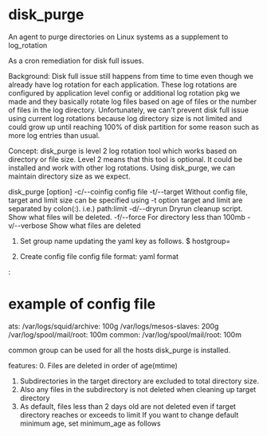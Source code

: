 # disk_purge
An agent to purge directories on Linux systems as a supplement to  log_rotation


As a cron remediation for disk full issues.

Background:
Disk full issue still happens from time to time even though we already have log rotation for each application. These log rotations are configured by application level config or additional log rotation pkg we made and they basically rotate log files based on age of files or the number of files in the log directory. Unfortunately, we can't prevent disk full issue using current log rotations because log directory size is not limited and could grow up until reaching 100% of disk partition for some reason such as more log entries than usual.

Concept:
disk_purge is level 2 log rotation tool which works based on directory or file size. Level 2 means that this tool is optional. It could be installed and work with other log rotations. Using disk_purge, we can maintain directory size as we expect.

disk_purge [option]
       -c/--coinfig         config file
       -t/--target          Without config file, target and limit size can be specified using -t option
                            target and limit are separated by colon(:). i.e.) path:limit
       -d/--dryrun          Dryrun cleanup script. Show what files will be deleted.
       -f/--force           For directory less than 100mb
       -v/--verbose         Show what files are deleted

1. Set group name updating the yaml key  as follows.
$  hostgroup=<group name>

2. Create config file
config file format: yaml format

<group name>
  <directory or file path>:<limit>

# example of config file
ats:
  /var/logs/squid/archive: 100g
  /var/logs/mesos-slaves: 200g
  /var/log/spool/mail/root: 100m
common:
  /var/log/spool/mail/root: 100m

common group can be used for all the hosts disk_purge is installed.

features:
0. Files are deleted in order of age(mtime)
1. Subdirectories in the target directory are excluded to total directory size.
2. Also any files in the subdirectory is not deleted when cleaning up target directory
3. As default, files less than 2 days old are not deleted even if target directory reaches or exceeds to limit
   If you want to change default minimum age, set minimum_age as follows
